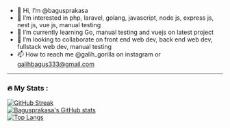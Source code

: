 - 👋 Hi, I’m @bagusprakasa
- 👀 I’m interested in php, laravel, golang, javascript, node js, express js, nest js, vue js, manual testing
- 🌱 I’m currently learning Go, manual testing and vuejs on latest project 
- 💞️ I’m looking to collaborate on front end web dev, back end web dev, fullstack web dev, manual testing
- 📫 How to reach me @galih_gorilla on instagram or galihbagus333@gmail.com

---
### :fire: My Stats :
[![GitHub Streak](http://github-readme-streak-stats.herokuapp.com?user=bagusprakasa&theme=radical&date_format=j%20M%5B%20Y%5D)](https://github.com/bagusprakasa)
<br />
[![Bagusprakasa's GitHub stats](https://github-readme-stats.vercel.app/api?username=bagusprakasa&show_icons=true&theme=radical)](https://github.com/bagusprakasa)
<br />
[![Top Langs](https://github-readme-stats.vercel.app/api/top-langs/?username=bagusprakasa&langs_count=10&layout=compact&theme=radical)](https://github.com/bagusprakasa)
<!---
bagusprakasa/bagusprakasa is a ✨ special ✨ repository because its `README.md` (this file) appears on your GitHub profile.
You can click the Preview link to take a look at your changes.
--->
